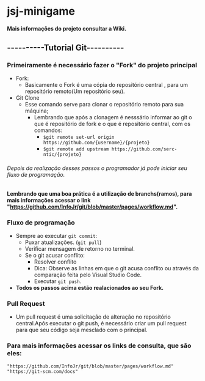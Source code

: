 # jsj-minigame
#### Mais informações do projeto consultar a Wiki.
##  ----------Tutorial Git----------
### Primeiramente é necessário fazer o "Fork" do projeto principal
- Fork:
    - Basicamente o Fork é uma cópia do repositório central , para um repositório remoto(Um repositório seu).
- Git Clone
    - Esse comando serve para clonar o repositório remoto para sua máquina;
        - Lembrando que após a clonagem é nesssário informar ao git o que é repositório de fork e o que é repositório central, com os comandos:
            -   `$git remote set-url origin https://github.com/{username}/{projeto}`
            -   `$git remote add upstream https://github.com/serc-ntic/{projeto}`

######  Depois da realização desses passos o programador já pode iniciar seu fluxo de programação.
**Lembrando que uma boa prática é a utilização de branchs(ramos), para mais informações acessar o link "https://github.com/InfoJr/git/blob/master/pages/workflow.md".**

### Fluxo de programação
- Sempre ao executar `git commit`:
    - Puxar atualizações. (`git pull`)
    - Verificar mensagem de retorno no terminal.
    - Se o git acusar conflito:
        - Resolver conflito
        - Dica: Observe as linhas em que o git acusa conflito ou através da comparação feita pelo Visual Studio Code.
        - Executar `git push`.
- **Todos os passos acima estão realacionados ao seu Fork.**

### Pull Request
- Um pull request é uma solicitação de alteração no repositório central.Após executar o git push, é necessário criar um pull request para que seu código seja mesclado com o principal.

### Para mais informações acessar os links de consulta, que são eles:
    "https://github.com/InfoJr/git/blob/master/pages/workflow.md"
    "https://git-scm.com/docs"


